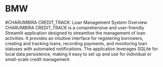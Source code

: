 # BMW
#CHARUMBIRA CREDIT_TRACK: Loan Management System
Overview
CHARUMBIRA CREDIT_TRACK is a comprehensive and user-friendly Streamlit application designed to streamline the management of loan activities. It provides an intuitive interface for registering borrowers, creating and tracking loans, recording payments, and monitoring loan statuses with automated notifications. The application leverages SQLite for local data persistence, making it easy to set up and use for individual or small-scale credit management.
